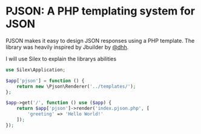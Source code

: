 # PJSON: A PHP templating system for JSON
PJSON makes it easy to design JSON responses using a PHP template.
The library was heavily inspired by Jbuilder by [@dhh](https://github.com/dhh).

I will use Silex to explain the librarys abilities
```php
use Silex\Application;

$app['pjson'] = function () {
    return new \Pjson\Renderer('../templates/');
};

$app->get('/', function () use ($app) {
    return $app['pjson']->render('index.pjson.php', [
        'greeting' => 'Hello World!'
    ]);
});
```
